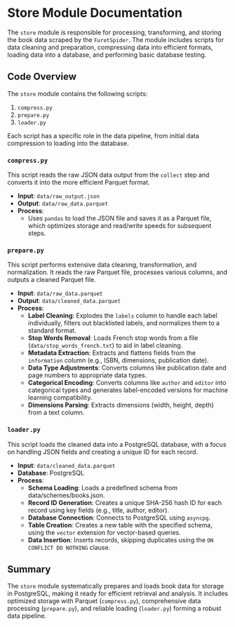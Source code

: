 # Store Module Documentation

The `store` module is responsible for processing, transforming, and storing the book data scraped by the `FuretSpider`. The module includes scripts for data cleaning and preparation, compressing data into efficient formats, loading data into a database, and performing basic database testing.

## Code Overview

The `store` module contains the following scripts:

1. `compress.py`
2. `prepare.py`
3. `loader.py`

Each script has a specific role in the data pipeline, from initial data compression to loading into the database.

### `compress.py`

This script reads the raw JSON data output from the `collect` step and converts it into the more efficient Parquet format.

- **Input**: `data/raw_output.json`
- **Output**: `data/raw_data.parquet`
- **Process**:
  - Uses `pandas` to load the JSON file and saves it as a Parquet file, which optimizes storage and read/write speeds for subsequent steps.

### `prepare.py`

This script performs extensive data cleaning, transformation, and normalization. It reads the raw Parquet file, processes various columns, and outputs a cleaned Parquet file.

- **Input**: `data/raw_data.parquet`
- **Output**: `data/cleaned_data.parquet`
- **Process**:
    - **Label Cleaning**: Explodes the `labels` column to handle each label individually, filters out blacklisted labels, and normalizes them to a standard format.
    - **Stop Words Removal**: Loads French stop words from a file (`data/stop_words_french.txt`) to aid in label cleaning.
    - **Metadata Extraction**: Extracts and flattens fields from the `information` column (e.g., ISBN, dimensions, publication date).
    - **Data Type Adjustments**: Converts columns like publication date and page numbers to appropriate data types.
    - **Categorical Encoding**: Converts columns like `author` and `editor` into categorical types and generates label-encoded versions for machine learning compatibility.
    - **Dimensions Parsing**: Extracts dimensions (width, height, depth) from a text column.

### `loader.py`

This script loads the cleaned data into a PostgreSQL database, with a focus on handling JSON fields and creating a unique ID for each record.

- **Input**: `data/cleaned_data.parquet`
- **Database**: PostgreSQL
- **Process**:
    - **Schema Loading**: Loads a predefined schema from data/schemes/books.json.
    - **Record ID Generation**: Creates a unique SHA-256 hash ID for each record using key fields (e.g., title, author, editor).
    - **Database Connection**: Connects to PostgreSQL using `asyncpg`.
    - **Table Creation**: Creates a new table with the specified schema, using the `vector` extension for vector-based queries.
    - **Data Insertion**: Inserts records, skipping duplicates using the `ON CONFLICT DO NOTHING` clause.
  
## Summary

The `store` module systematically prepares and loads book data for storage in PostgreSQL, making it ready for efficient retrieval and analysis. It includes optimized storage with Parquet (`compress.py`), comprehensive data processing (`prepare.py`), and reliable loading (`loader.py`) forming a robust data pipeline.
